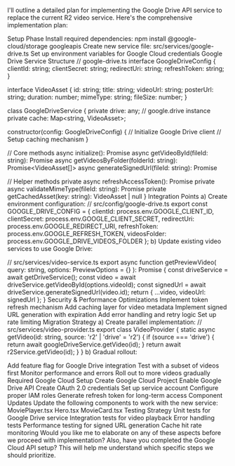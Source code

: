 I'll outline a detailed plan for implementing the Google Drive API service to replace the current R2 video service. Here's the comprehensive implementation plan:

Setup Phase
Install required dependencies:
npm install @google-cloud/storage googleapis
Create new service file: src/services/google-drive.ts
Set up environment variables for Google Cloud credentials
Google Drive Service Structure
// google-drive.ts
interface GoogleDriveConfig {
  clientId: string;
  clientSecret: string;
  redirectUri: string;
  refreshToken: string;
}

interface VideoAsset {
  id: string;
  title: string;
  videoUrl: string;
  posterUrl: string;
  duration: number;
  mimeType: string;
  fileSize: number;
}

class GoogleDriveService {
  private drive: any; // google.drive instance
  private cache: Map<string, VideoAsset>;
  
  constructor(config: GoogleDriveConfig) {
    // Initialize Google Drive client
    // Setup caching mechanism
  }

  // Core methods
  async initialize(): Promise<void>
  async getVideoById(fileId: string): Promise<VideoAsset>
  async getVideosByFolder(folderId: string): Promise<VideoAsset[]>
  async generateSignedUrl(fileId: string): Promise<string>
  
  // Helper methods
  private async refreshAccessToken(): Promise<void>
  private async validateMimeType(fileId: string): Promise<boolean>
  private getCachedAsset(key: string): VideoAsset | null
}
Integration Points a) Create environment configuration:
// src/config/google-drive.ts
export const GOOGLE_DRIVE_CONFIG = {
  clientId: process.env.GOOGLE_CLIENT_ID,
  clientSecret: process.env.GOOGLE_CLIENT_SECRET,
  redirectUri: process.env.GOOGLE_REDIRECT_URI,
  refreshToken: process.env.GOOGLE_REFRESH_TOKEN,
  videosFolder: process.env.GOOGLE_DRIVE_VIDEOS_FOLDER
};
b) Update existing video services to use Google Drive:

// src/services/video-service.ts
export async function getPreviewVideo(
  query: string,
  options: PreviewOptions = {}
): Promise<VideoAsset> {
  const driveService = await getDriveService();
  const video = await driveService.getVideoById(options.videoId);
  const signedUrl = await driveService.generateSignedUrl(video.id);
  return {
    ...video,
    videoUrl: signedUrl
  };
}
Security & Performance Optimizations
Implement token refresh mechanism
Add caching layer for video metadata
Implement signed URL generation with expiration
Add error handling and retry logic
Set up rate limiting
Migration Strategy a) Create parallel implementation:
// src/services/video-provider.ts
export class VideoProvider {
  static async getVideo(id: string, source: 'r2' | 'drive' = 'r2') {
    if (source === 'drive') {
      return await googleDriveService.getVideo(id);
    }
    return await r2Service.getVideo(id);
  }
}
b) Gradual rollout:

Add feature flag for Google Drive integration
Test with a subset of videos first
Monitor performance and errors
Roll out to more videos gradually
Required Google Cloud Setup
Create Google Cloud Project
Enable Google Drive API
Create OAuth 2.0 credentials
Set up service account
Configure proper IAM roles
Generate refresh token for long-term access
Component Updates Update the following components to work with the new service:
MoviePlayer.tsx
Hero.tsx
MovieCard.tsx
Testing Strategy
Unit tests for Google Drive service
Integration tests for video playback
Error handling tests
Performance testing for signed URL generation
Cache hit rate monitoring
Would you like me to elaborate on any of these aspects before we proceed with implementation? Also, have you completed the Google Cloud API setup? This will help me understand which specific steps we should prioritize.